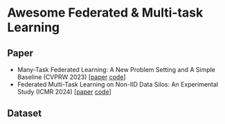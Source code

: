 # Awesome Federated & Multi-task Learning

## Paper
* Many-Task Federated Learning: A New Problem Setting and A Simple Baseline (CVPRW 2023) [[paper](https://openaccess.thecvf.com/content/CVPR2023W/FedVision/papers/Cai_Many-Task_Federated_Learning_A_New_Problem_Setting_and_a_Simple_CVPRW_2023_paper.pdf) [code](https://github.com/VITA-Group/MaT-FL?tab=readme-ov-file)]
* Federated Multi-Task Learning on Non-IID Data Silos: An Experimental Study (ICMR 2024) [[paper](https://arxiv.org/pdf/2402.12876) [code](https://github.com/youngfish42/FMTL-Benchmark)]
## Dataset
